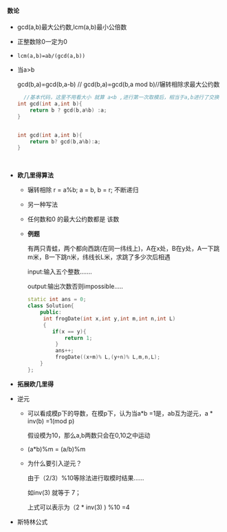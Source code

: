 

#### 数论

* gcd(a,b)最大公约数,lcm(a,b)最小公倍数

* 正整数除0一定为0

* `lcm(a,b)=ab/(gcd(a,b))`

* 当a>b

  gcd(b,a)=gcd(b,a-b)  //
  gcd(b,a)=gcd(b,a mod b)//辗转相除求最大公约数

  ```c++
    //基本代码，这里不用看大小 就算 a<b ,进行第一次取模后，相当于a,b进行了交换
  int gcd(int a,int b){
      return b ? gcd(b,a%b) :a;
  }
  
  
  int gcd(int a,int b){
      return b? gcd(b,a%b):a;
  }
  ```


​	

* **欧几里得算法**

  * 辗转相除  r = a%b; a = b, b = r; 不断递归

  * 另一种写法  

  * 任何数和0 的最大公约数都是 该数

  * **例题**

    有两只青蛙，两个都向西跳(在同一纬线上)，A在x处，B在y处，A一下跳m米，B一下跳n米，纬线长L米，求跳了多少次后相遇

    input:输入五个整数.......

    output:输出次数否则impossible.....

    ```c++
    static int ans = 0;
    class Solution{
    	public:
    	 int frogDate(int x,int y,int m,int n,int L)
    	 {
    	 	if(x == y){
    	 		return 1;
    		 }
    		 ans++;
    		 frogDate((x+m)% L,(y+n)% L,m,n,L);
    	}
    };
    ```

* **拓展欧几里得**

  

* 逆元

  * 可以看成模p下的导数，在模p下，认为当a*b =1是，ab互为逆元，a * inv(b) =1(mod p)

    假设模为10，那么a,b两数只会在0,10之中运动

  * (a*b)%m = (a/b)%m

  * 为什么要引入逆元？

    由于（2/3）%10等除法进行取模时结果......

    如inv(3) 就等于 7；

    上式可以表示为（2 * inv(3) ) %10  =4

* 斯特林公式